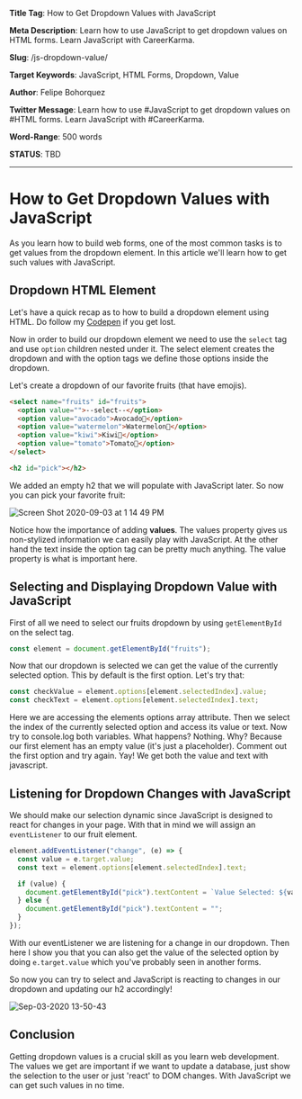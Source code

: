 **Title Tag**: How to Get Dropdown Values with JavaScript

**Meta Description**: Learn how to use JavaScript to get dropdown values on HTML forms. Learn JavaScript with CareerKarma.

**Slug**: /js-dropdown-value/

**Target Keywords**: JavaScript, HTML Forms, Dropdown, Value

**Author**: Felipe Bohorquez

**Twitter Message**: Learn how to use #JavaScript to get dropdown values on #HTML forms. Learn JavaScript with #CareerKarma.

**Word-Range**: 500 words

**STATUS**: TBD

---

# How to Get Dropdown Values with JavaScript

As you learn how to build web forms, one of the most common tasks is to get values from the dropdown element. In this article we'll learn how to get such values with JavaScript.

## Dropdown HTML Element

Let's have a quick recap as to how to build a dropdown element using HTML. Do follow my [Codepen](https://codepen.io/fbohz-the-decoder/pen/poydyXB) if you get lost.

Now in order to build our dropdown element we need to use the `select` tag and use `option` children nested under it. The select element creates the dropdown and with the option tags we define those options inside the dropdown.

Let's create a dropdown of our favorite fruits (that have emojis).

```html
<select name="fruits" id="fruits">
  <option value="">--select--</option>
  <option value="avocado">Avocado🥑</option>
  <option value="watermelon">Watermelon🍉</option>
  <option value="kiwi">Kiwi🥝</option>
  <option value="tomato">Tomato🍅</option>
</select>

<h2 id="pick"></h2>
```

We added an empty h2 that we will populate with JavaScript later. So now you can pick your favorite fruit:

![Screen Shot 2020-09-03 at 1 14 49 PM](https://user-images.githubusercontent.com/15071636/92151925-81da0a00-ede7-11ea-9796-2a8a506c4a6e.png)

Notice how the importance of adding **values**. The values property gives us non-stylized information we can easily play with JavaScript. At the other hand the text inside the option tag can be pretty much anything. The value property is what is important here.

## Selecting and Displaying Dropdown Value with JavaScript

First of all we need to select our fruits dropdown by using `getElementById` on the select tag. 

```js
const element = document.getElementById("fruits");
```

Now that our dropdown is selected we can get the value of the currently selected option. This by default is the first option. Let's try that:

```js
const checkValue = element.options[element.selectedIndex].value;
const checkText = element.options[element.selectedIndex].text;
```

Here we are accessing the elements options array attribute. Then we select the index of the currently selected option and access its value or text. Now try to console.log both variables. What happens? Nothing. Why? Because our first element has an empty value (it's just a placeholder). Comment out the first option and try again. Yay! We get both the value and text with javascript.

## Listening for Dropdown Changes with JavaScript

We should make our selection dynamic since JavaScript is designed to react for changes in your page. With that in mind we will assign an `eventListener` to our fruit element.

```js
element.addEventListener("change", (e) => {
  const value = e.target.value;
  const text = element.options[element.selectedIndex].text;

  if (value) {
    document.getElementById("pick").textContent = `Value Selected: ${value}`;
  } else {
    document.getElementById("pick").textContent = "";
  }
});

```

With our eventListener we are listening for a change in our dropdown. Then here I show you that you can also get the value of the selected option by doing `e.target.value` which you've probably seen in another forms. 

So now you can try to select and JavaScript is reacting to changes in our dropdown and updating our h2 accordingly!

![Sep-03-2020 13-50-43](https://user-images.githubusercontent.com/15071636/92155152-88b74b80-edec-11ea-8016-7f8911f26735.gif)

## Conclusion

Getting dropdown values is a crucial skill as you learn web development. The values we get are important if we want to update a database, just show the selection to the user or just 'react' to DOM changes. With JavaScript we can get such values in no time. 
